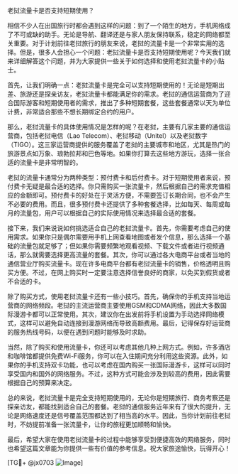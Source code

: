 老挝流量卡是否支持短期使用？

相信不少人在出国旅行时都会遇到这样的问题：到了一个陌生的地方，手机网络成了不可或缺的助手。无论是导航、翻译还是与家人朋友保持联系，稳定的网络都至关重要。对于计划前往老挝旅行的朋友来说，老挝的流量卡是一个非常实用的选择。但是，很多人会担心一个问题：老挝流量卡是否支持短期使用呢？今天我们就来详细解答这个问题，并为大家提供一些关于如何选择和使用老挝流量卡的小贴士。

首先，让我们明确一点：老挝流量卡是完全可以支持短期使用的！无论是短期出差、旅游还是探亲访友，老挝流量卡都能满足你的需求。老挝的通信运营商为了迎合国际游客和短期使用者的需求，推出了多种短期套餐，这些套餐通常以天为单位计费，非常适合那些不想长期绑定合约的用户。

那么，老挝流量卡的具体使用情况是怎样的呢？在老挝，主要有几家主要的通信运营商，包括老挝电信（Lao Telecom）、老挝移动（Unitel）以及老挝数字（TIGO）。这三家运营商提供的服务覆盖了老挝的主要城市和地区，尤其是热门的旅游景点如万象、琅勃拉邦和巴色等地。如果你打算去这些地方游玩，选择一张合适的流量卡是非常明智的。

老挝的流量卡通常分为两种类型：预付费卡和后付费卡。对于短期使用者来说，预付费卡无疑是最合适的选择。你只需购买一张流量卡，然后根据自己的需求充值相应的金额即可。预付费卡的好处在于灵活方便，不需要签订长期合同，也不会产生不必要的费用。而且，很多预付费卡还提供了多种套餐选择，比如每天、每周或每月的流量包，用户可以根据自己的实际使用情况来选择最合适的套餐。

接下来，我们来说说如何挑选适合自己的老挝流量卡。首先，你需要考虑自己的使用需求。如果你只是偶尔需要用手机上网查看地图或者发个信息，那么选择一个基础的流量包就足够了；但如果你需要频繁地观看视频、下载文件或者进行视频通话，那么就需要选择更高流量的套餐。其次，你可以通过各大电商平台或者当地的通信营业厅购买流量卡。现在许多电商平台都有老挝流量卡的销售，价格透明且购买方便。不过，在网上购买时一定要注意选择信誉良好的商家，以免买到假货或者不合适的卡。

除了购买方式，使用老挝流量卡还有一些小技巧。首先，确保你的手机支持当地运营商的网络频段。老挝的主流运营商主要使用GSM和CDMA网络，因此大多数国际漫游卡都可以正常使用。其次，建议你在出发前将手机设置为手动选择网络模式，这样可以避免自动连接到漫游网络而导致高额费用。最后，记得保存好运营商的服务热线号码，以便在遇到问题时能够及时求助。

当然，除了购买和使用流量卡，你还可以考虑其他几种上网方式。例如，许多酒店和咖啡馆都提供免费Wi-Fi服务，你可以在入住期间充分利用这些资源。此外，如果你的手机支持双卡功能，也可以考虑在国内购买一张国际漫游卡，这样可以同时享受国内和国外的网络服务。不过，这种方式可能会涉及到较高的费用，因此需要根据自己的预算来决定。

总的来说，老挝流量卡是完全支持短期使用的，无论你是短期旅行、商务考察还是探亲访友，都能找到适合自己的套餐。老挝的通信服务近年来有了很大的提升，无论是网络速度还是信号覆盖范围都达到了相当高的水平。因此，当你计划前往老挝时，不妨提前准备一张流量卡，让你的旅程更加顺畅和愉快。

最后，希望大家在使用老挝流量卡的过程中能够享受到便捷高效的网络服务，同时也希望这篇文章能为你提供一些有价值的参考信息。祝大家旅途愉快，玩得开心！

[TG💪+ @jx0703 ![Image](https://github.com/user-attachments/assets/dbca1d08-cadb-493c-b0ec-ad6f7a83f270)]